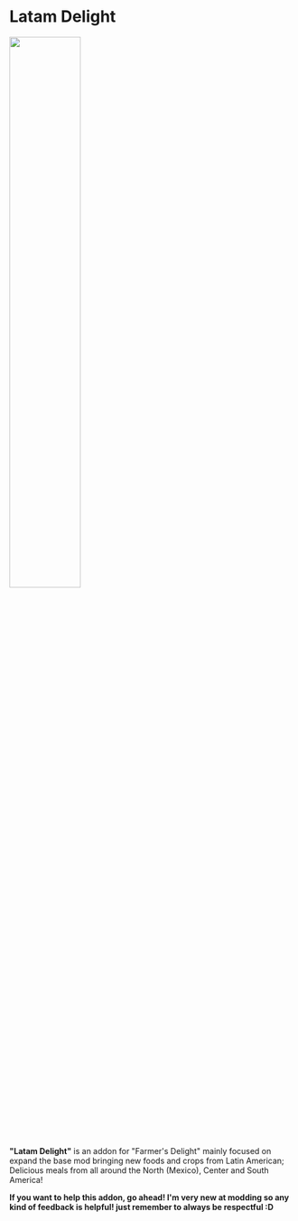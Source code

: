 
# Latam Delight

<img src="https://i.imgur.com/1nnnV6J.png" width="50%">

**"Latam Delight"** is an addon for "Farmer's Delight" mainly focused on expand the base mod bringing new foods and crops from Latin American; Delicious meals from all around the North (Mexico), Center and South America!

**If you want to help this addon, go ahead! I'm very new at modding so any kind of feedback is helpful! just remember to always be respectful :D**
